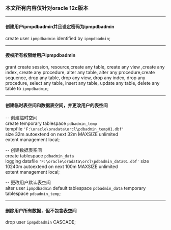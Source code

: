 ### 本文所有内容仅针对oracle 12c版本
---

#### 创建用户ipmpdbadmin并且设定密码为ipmpdbadmin
create user `ipmpdbadmin` identified by `ipmpdbadmin`;

----------

#### 授权所有权限给用户ipmpdbadmin
grant create session, resource,create any table, create any view ,create any index, create any procedure,
alter any table, alter any procedure,create sequence,
drop any table, drop any view, drop any index, drop any procedure,
select any table, insert any table, update any table, delete any table
to `ipmpdbadmin`;

----------

#### 创建临时表空间和数据表空间，并更改用户的表空间
-- 创建临时空间  
	create temporary tablespace `pdbadmin_temp`  
	tempfile `'F:\oracle\oradata\orcl\pdbadmin_temp01.dbf'`  
	size 32m
	autoextend on
	next 32m MAXSIZE unlimited  
	extent management local;


-- 创建数据表空间  
	create tablespace `pdbadmin_data`  
	logging
	datafile `'F:\oracle\oradata\orcl\pdbadmin_data01.dbf'`
	size 10240m
	autoextend on
	next 100m MAXSIZE unlimited  
	extent management local;

-- 更改用户默认表空间  
	alter user `ipmpdbadmin` default tablespace `pdbadmin_data` temporary tablespace `pdbadmin_temp`;

----------

#### 删除用户所有数据，但不包含表空间
drop user `ipmpdbadmin` CASCADE;